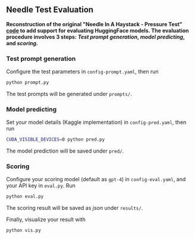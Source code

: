## Needle Test Evaluation

**Reconstruction of the original "Needle In A Haystack - Pressure Test" [code](https://github.com/gkamradt/LLMTest_NeedleInAHaystack) to add support for evaluating HuggingFace models. The evaluation procedure involves 3 steps: *Test prompt generation*, *model predicting*, and *scoring*.**

### Test prompt generation

Configure the test parameters in `config-prompt.yaml`, then run
```bash
python prompt.py
```
The test prompts will be generated under `prompts/`.

### Model predicting

Set your model details (Kaggle implementation) in `config-pred.yaml`, then run
```bash
CUDA_VISIBLE_DEVICES=0 python pred.py
```
The model prediction will be saved under `pred/`.

### Scoring

Configure your scoring model (default as `gpt-4`) in `config-eval.yaml`, and your API key in `eval.py`. Run
```bash
python eval.py
```
The scoring result will be saved as *json* under `results/`.

Finally, visualize your result with
```bash
python vis.py
```
